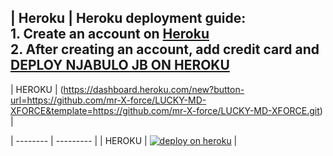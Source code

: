 | **Heroku**   | **Heroku deployment guide**:<br> 1. Create an account on  [Heroku](https://signup.heroku.com)<br> 2. After creating an account, add credit card and [DEPLOY NJABULO JB ON HEROKU](https://github.com/NjabuloJ/Njabulo_Jb/fork) <br>  
---


| HEROKU   | (https://dashboard.heroku.com/new?button-url=https://github.com/mr-X-force/LUCKY-MD-XFORCE&template=https://github.com/mr-X-force/LUCKY-MD-XFORCE.git) |

| -------- | --------- |
| HEROKU | [![deploy on heroku](https://www.herokucdn.com/deploy/button.svg)](https://dashboard.heroku.com/new?button-url=https://github.com/mr-X-force/LUCKY-MD-XFORCE&template=https://github.com/mr-X-force/LUCKY-MD-XFORCE.git) |
